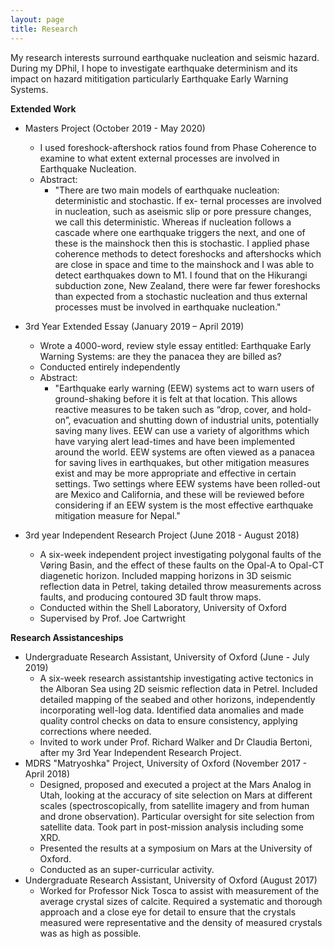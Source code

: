 ```yaml
---
layout: page
title: Research
---
```

My research interests surround earthquake nucleation and seismic hazard. During my DPhil, I hope to investigate earthquake determinism and its impact on hazard mititigation particularly Earthquake Early Warning Systems.  

**Extended Work**
* Masters Project (October 2019 - May 2020)
  * I used foreshock-aftershock ratios found from Phase Coherence to examine to what extent external processes are involved in Earthquake Nucleation. 
  * Abstract:
    * "There are two main models of earthquake nucleation: deterministic and stochastic. If ex- ternal processes are involved in nucleation, such as aseismic slip or pore pressure changes, we call this deterministic. Whereas if nucleation follows a cascade where one earthquake triggers the next, and one of these is the mainshock then this is stochastic. I applied phase coherence methods to detect foreshocks and aftershocks which are close in space and time to the mainshock and I was able to detect earthquakes down to M1. I found that on the Hikurangi subduction zone, New Zealand, there were far fewer foreshocks than expected from a stochastic nucleation and thus external processes must be involved in earthquake nucleation." 

* 3rd Year Extended Essay (January 2019 – April 2019)
  * Wrote a 4000-word, review style essay entitled: Earthquake Early Warning Systems: are they the panacea they are billed as?
  * Conducted entirely independently
  * Abstract:
    * "Earthquake early warning (EEW) systems act to warn users of ground-shaking before it is felt at that location. This allows reactive measures to be taken such as “drop, cover, and hold-on”, evacuation and shutting down of industrial units, potentially saving many lives. EEW can use a variety of algorithms which have varying alert lead-times and have been implemented around the world. EEW systems are often viewed as a panacea for saving lives in earthquakes, but other mitigation measures exist and may be more appropriate and effective in certain settings. Two settings where EEW systems have been rolled-out are Mexico and California, and these will be reviewed before considering if an EEW system is the most effective earthquake mitigation measure for Nepal."

* 3rd year Independent Research Project (June 2018 - August 2018)
  * A six-week independent project investigating polygonal faults of the Vøring Basin, and the effect of these faults on the Opal-A to Opal-CT diagenetic horizon. Included mapping horizons in 3D seismic reflection data in Petrel, taking detailed throw measurements across faults, and producing contoured 3D fault throw maps.
  * Conducted within the Shell Laboratory, University of Oxford
  * Supervised by Prof. Joe Cartwright
  
**Research Assistanceships**
* Undergraduate Research Assistant, University of Oxford (June - July 2019) 
  * A six-week research assistantship investigating active tectonics in the Alboran Sea using 2D seismic reflection data in Petrel. Included detailed mapping of the seabed and other horizons, independently incorporating well-log data. Identified data anomalies and made quality control checks on data to ensure consistency, applying corrections where needed. 
  * Invited to work under Prof. Richard Walker and Dr Claudia Bertoni, after my 3rd Year Independent Research Project.
* MDRS "Matryoshka" Project, University of Oxford (November 2017 - April 2018)
  * Designed, proposed and executed a project at the Mars Analog in Utah, looking at the accuracy of site selection on Mars at different scales (spectroscopically, from satellite imagery and from human and drone observation). Particular oversight for site selection from satellite data. Took part in post-mission analysis including some XRD. 
  * Presented the results at a symposium on Mars at the University of Oxford.
  * Conducted as an super-curricular activity.
* Undergraduate Research Assistant, University of Oxford (August 2017)
  * Worked for Professor Nick Tosca to assist with measurement of the average crystal sizes of calcite. Required a systematic and thorough approach and a close eye for detail to ensure that the crystals measured were representative and the density of measured crystals was as high as possible.
